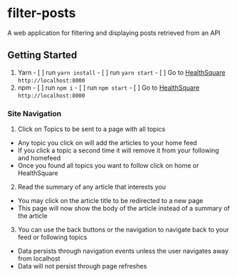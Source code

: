 # filter-posts
A web application for filtering and displaying posts retrieved from an API


## Getting Started

  1. Yarn
    -  [ ] run `yarn install`
    -  [ ] run `yarn start`
    -  [ ] Go to [HealthSquare](http://localhost:8080/) `http://localhost:8000`
  2. npm
    -  [ ] run `npm i`
    -  [ ] run `npm start`
    -  [ ] Go to [HealthSquare](http://localhost:8080/) `http://localhost:8000`

### Site Navigation
1. Click on Topics to be sent to a page with all topics
  * Any topic you click on will add the articles to your home feed
  * If you click a topic a second time it will remove it from your following and homefeed
  * Once you found all topics you want to follow click on home or HealthSquare
2. Read the summary of any article that interests you
  * You may click on the article title to be redirected to a new page
  * This page will now show the body of the article instead of a summary of the article
3. You can use the back buttons or the navigation to navigate back to your feed or following topics
  * Data persists through navigation events unless the user navigates away from localhost
  * Data will not persist through page refreshes
